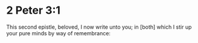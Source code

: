 # 2 Peter 3:1

This second epistle, beloved, I now write unto you; in [both] which I stir up your pure minds by way of remembrance: